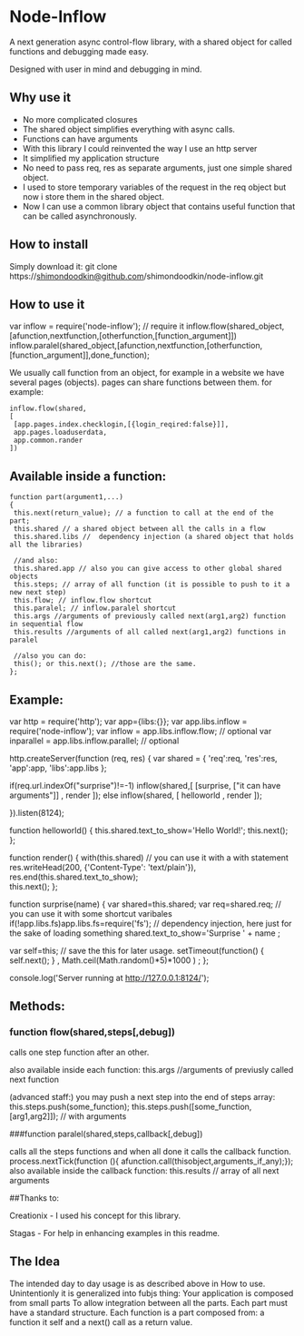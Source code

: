 # Node-Inflow
A next generation async control-flow library, with a shared object for called functions and debugging made easy.

Designed with user in mind and debugging in mind.

## Why use it
* No more complicated closures
* The shared object simplifies everything with async calls.
* Functions can have arguments
* With this library I could reinvented the way I use an http server
* It simplified my application structure
* No need to pass req, res as separate arguments, just one simple shared object.
* I used to store temporary variables of the request in the req object but now i store them in the shared object.
* Now I can use a common library object that contains useful function that can be called asynchronously.

## How to install
Simply download it:
    git clone https://shimondoodkin@github.com/shimondoodkin/node-inflow.git

## How to use it
  var inflow = require('node-inflow'); // require it
  inflow.flow(shared_object,[afunction,nextfunction,[otherfunction,[function_argument]])
  inflow.paralel(shared_object,[afunction,nextfunction,[otherfunction,[function_argument]],done_function);

We usually call function from an object,
for example in a website we have several pages (objects).
pages can share functions between them. for example:

    inflow.flow(shared,
    [
     [app.pages.index.checklogin,[{login_reqired:false}]],
     app.pages.loaduserdata,
     app.common.rander
    ])
    
## Available inside a function:

    function part(argument1,...)
    {
     this.next(return_value); // a function to call at the end of the part;
     this.shared // a shared object between all the calls in a flow
     this.shared.libs //  dependency injection (a shared object that holds all the libraries)
     
     //and also:
     this.shared.app // also you can give access to other global shared objects
     this.steps; // array of all function (it is possible to push to it a new next step)
     this.flow; // inflow.flow shortcut
     this.paralel; // inflow.paralel shortcut
     this.args //arguments of previously called next(arg1,arg2) function in sequential flow
     this.results //arguments of all called next(arg1,arg2) functions in paralel
     
     //also you can do:
     this(); or this.next(); //those are the same.
    };
    
## Example:

  var http = require('http');
  var app={libs:{}};
  var app.libs.inflow = require('node-inflow');
  var inflow = app.libs.inflow.flow; // optional
  var inparallel = app.libs.inflow.parallel; // optional
  
  http.createServer(function (req, res)  {
   var shared = { 
                        'req':req, 
                        'res':res, 
                        'app':app, 
                        'libs':app.libs
                };
  
   if(req.url.indexOf("surprise")!=-1)
     inflow(shared,[
                    [surprise, ["it can have arguments"]]
                   ,
                    render
                   ]);
   else
     inflow(shared, [ helloworld , render ]);
  
  }).listen(8124);
  
  function helloworld() {
    this.shared.text_to_show='Hello World!';
    this.next();
  };
  
  function render()  {
    with(this.shared) // you can use it with a with statement   
       res.writeHead(200, {'Content-Type': 'text/plain'}), 
       res.end(this.shared.text_to_show);     
    this.next();
  };
  
  function surprise(name) {
   var shared=this.shared; var req=shared.req; // you can use it with some shortcut varibales 
   if(!app.libs.fs)app.libs.fs=require('fs'); // dependency injection, here just for the sake of loading something
   shared.text_to_show='Surprise ' + name ;
  
   var self=this; // save the this for later usage.
   setTimeout(function() {
    self.next();
   } , Math.ceil(Math.random()*5)*1000 ) ;
  };
  
  console.log('Server running at http://127.0.0.1:8124/');
## Methods:

### function flow(shared,steps[,debug])

calls one step function after an other.

also available inside each function:
    this.args //arguments of previusly called next function

(advanced staff:) you may push a next step into the end of steps array:
    this.steps.push(some_function);
    this.steps.push([some_function,[arg1,arg2]]); // with arguments

###function paralel(shared,steps,callback[,debug])

calls all the steps functions and when all done it calls the callback function.
    process.nextTick(function (){ afunction.call(thisobject,arguments_if_any);});
also available inside the callback function:
    this.results // array of all next arguments

##Thanks to:

Creationix - I used his concept for this library.

Stagas - For help in enhancing examples in this readme.

## The Idea

The intended day to day usage is as described above in How to use.
Unintentionly it is generalized into fubjs thing:
Your application is composed from small parts To allow integration between all the parts.
Each part must have a standard structure.
Each function is a part composed from: 
 a function it self and
 a next() call as a return value.
